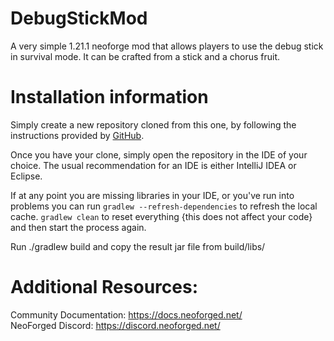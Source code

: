 DebugStickMod
=======
A very simple 1.21.1 neoforge mod that allows players to use the debug stick in survival mode. It can be crafted from a stick and a chorus fruit.

Installation information
=======

Simply create a new repository cloned from this one, by following the
instructions provided by [GitHub](https://docs.github.com/en/repositories/creating-and-managing-repositories/creating-a-repository-from-a-template).

Once you have your clone, simply open the repository in the IDE of your choice. The usual recommendation for an IDE is either IntelliJ IDEA or Eclipse.

If at any point you are missing libraries in your IDE, or you've run into problems you can
run `gradlew --refresh-dependencies` to refresh the local cache. `gradlew clean` to reset everything 
{this does not affect your code} and then start the process again.

Run ./gradlew build and copy the result jar file from build/libs/

Additional Resources: 
==========
Community Documentation: https://docs.neoforged.net/  
NeoForged Discord: https://discord.neoforged.net/

